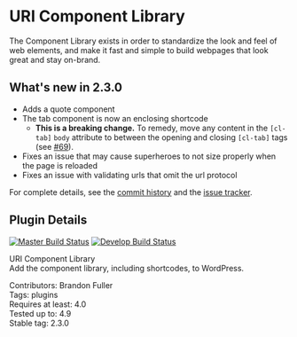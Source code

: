 # URI Component Library

The Component Library exists in order to standardize the look and feel of web elements, and make it fast and simple to build webpages that look great and stay on-brand.

## What's new in 2.3.0

* Adds a quote component
* The tab component is now an enclosing shortcode
  - **This is a breaking change.**  To remedy, move any content in the `[cl-tab]` `body` attribute to between the opening and closing `[cl-tab]` tags (see [#69](https://github.com/uriweb/uri-component-library/pull/69)).
* Fixes an issue that may cause superheroes to not size properly when the page is reloaded
* Fixes an issue with validating urls that omit the url protocol

For complete details, see the [commit history](https://github.com/uriweb/uri-component-library/pull/70/commits) and the [issue tracker](https://github.com/uriweb/uri-component-library/issues). 

## Plugin Details

[![Master Build Status](https://travis-ci.org/uriweb/uri-component-library.svg?branch=master "Master build status")](https://travis-ci.org/uriweb/uri-component-library)
[![Develop Build Status](https://travis-ci.org/uriweb/uri-component-library.svg?branch=develop "Develop build status")](https://travis-ci.org/uriweb/uri-component-library)

URI Component Library  
Add the component library, including shortcodes, to WordPress.  

Contributors: Brandon Fuller  
Tags: plugins  
Requires at least: 4.0  
Tested up to: 4.9  
Stable tag: 2.3.0  